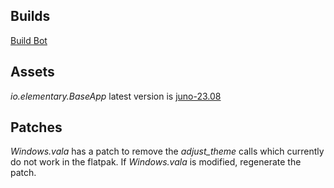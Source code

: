## Builds
[Build Bot](https://buildbot.flathub.org/#/apps/com.github.louis77.tuner)

## Assets
_io.elementary.BaseApp_ latest version is [juno-23.08](https://github.com/flathub/io.elementary.BaseApp)

## Patches
_Windows.vala_ has a patch to remove the _adjust_theme_ calls which currently do not work in the flatpak.
If _Windows.vala_ is modified, regenerate the patch.